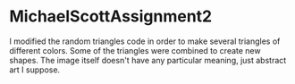 # MichaelScottAssignment2

I modified the random triangles code in order to make several triangles of different colors. 
Some of the triangles were combined to create new shapes. 
The image itself doesn't have any particular meaning, just abstract art I suppose.